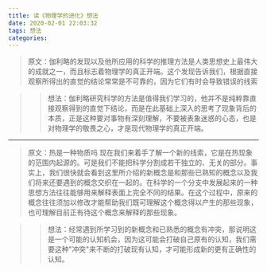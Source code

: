 ```yaml
---
title: 读《物理学的进化》想法
date: 2020-02-01 22:03:32
tags: 想法
categories:
---
```



> 原文：伽利略的发现以及他所应用的科学的推理方法是人类思想史上最伟大的成就之一，而且标志着物理学的真正开端。这个发现告诉我们，根据直接观察所得出的直觉的结论常常是不可靠的，因为它们有时会导致错误的线索

>> 想法：伽利略研究科学的方法是值得我们学习的，他并不是纯粹靠直接观察得到的直觉下结论，而是在此基础上深入的思考了现象背后的本质，正是这种要对事物有深刻理解，不要被表象迷惑的心态，也是对物理学的敬畏之心，才是现代物理学的真正开端。

----------

> 原文：热是一种物质吗
     现在我们来着手了解一个新的线索，它是在热现象的范围内起源的。可是我们不能把科学分割成若干独立的、无关的部分。事实上，我们很快就会看到这里所介绍的新概念是和那些已熟知的概念以及我们将来还要遇到的概念交织在一起的。在科学的一个分支中发展起来的一种思想方法往往能够用来解释表面上完全不同的结果。在这个过程中，原来的概念往往须加以修改才能帮助我们既可理解这个概念得以产生的那些现象，也可理解目前正有待这个概念来解释的那些现象。

>> 想法：经常遇到所学习到的新概念和已熟悉的概念有冲突，那说明这是一个可能的认知机会，因为这可能会打破自己原有的认知，我们需要这种"冲突"来不断的打破现有认知，才可能形成新的更有正确性的认知。